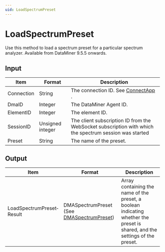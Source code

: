 ```yaml
---
uid: LoadSpectrumPreset
---
```


# LoadSpectrumPreset

Use this method to load a spectrum preset for a particular spectrum analyzer. Available from DataMiner 9.5.5 onwards.

## Input

| Item       | Format           | Description                                                                                            |
|------------|------------------|--------------------------------------------------------------------------------------------------------|
| Connection | String           | The connection ID. See [ConnectApp](xref:ConnectApp) .                       |
| DmaID      | Integer          | The DataMiner Agent ID.                                                                                |
| ElementID  | Integer          | The element ID.                                                                                        |
| SessionID  | Unsigned integer | The client subscription ID from the WebSocket subscription with which the spectrum session was started |
| Preset     | String           | The name of the preset.                                                                                |

## Output

| Item                      | Format                                                                                     | Description                                                                                                                 |
|---------------------------|--------------------------------------------------------------------------------------------|-----------------------------------------------------------------------------------------------------------------------------|
| LoadSpectrumPreset­Result | DMASpectrumPreset (See [DMASpectrumPreset](xref:DMASpectrumPreset)) | Array containing the name of the preset, a boolean indicating whether the preset is shared, and the settings of the preset. |

